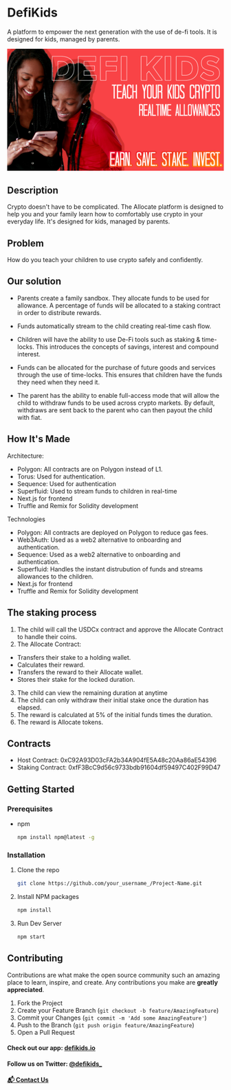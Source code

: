 # DefiKids

A platform to empower the next generation with the use of de-fi tools. It is designed for kids, managed by parents.

<img src="public/defikids-cover.png" href="https://allocate.vercel.app" alt="Logo" >

## Description

Crypto doesn't have to be complicated. The Allocate platform is designed to help you and your family learn how to comfortably use crypto in your everyday life. It's designed for kids, managed by parents.

## Problem

How do you teach your children to use crypto safely and confidently.

## Our solution

- Parents create a family sandbox. They allocate funds to be used for allowance. A percentage of funds will be allocated to a staking contract in order to distribute rewards.

- Funds automatically stream to the child creating real-time cash flow.

- Children will have the ability to use De-Fi tools such as staking & time-locks. This introduces the concepts of savings, interest and compound interest.

- Funds can be allocated for the purchase of future goods and services through the use of time-locks. This ensures that children have the funds they need when they need it.

- The parent has the ability to enable full-access mode that will allow the child to withdraw funds to be used across crypto markets. By default, withdraws are sent back to the parent who can then payout the child with fiat.

## How It's Made

Architecture:

- Polygon: All contracts are on Polygon instead of L1.
- Torus: Used for authentication.
- Sequence: Used for authentication
- Superfluid: Used to stream funds to children in real-time
- Next.js for frontend
- Truffle and Remix for Solidity development

Technologies

- Polygon: All contracts are deployed on Polygon to reduce gas fees.
- Web3Auth: Used as a web2 alternative to onboarding and authentication.
- Sequence: Used as a web2 alternative to onboarding and authentication.
- Superfluid: Handles the instant distrubution of funds and streams allowances to the children.
- Next.js for frontend
- Truffle and Remix for Solidity development

## The staking process

1. The child will call the USDCx contract and approve the Allocate Contract to handle their coins.
2. The Allocate Contract:

- Transfers their stake to a holding wallet.
- Calculates their reward.
- Transfers the reward to their Allocate wallet.
- Stores their stake for the locked duration.

3. The child can view the remaining duration at anytime
4. The child can only withdraw their initial stake once the duration has elapsed.
5. The reward is calculated at 5% of the initial funds times the duration.
6. The reward is Allocate tokens.

## Contracts

- Host Contract: 0xC92A93D03cFA2b34A904fE5A48c20Aa86aE54396
- Staking Contract: 0xfF3BcC9d56c9733bdb91604df59497C402F99D47

<!-- GETTING STARTED -->

## Getting Started

### Prerequisites

- npm
  ```sh
  npm install npm@latest -g
  ```

### Installation

1. Clone the repo
   ```sh
   git clone https://github.com/your_username_/Project-Name.git
   ```
2. Install NPM packages
   ```sh
   npm install
   ```
3. Run Dev Server
   ```sh
   npm start
   ```

<!-- CONTRIBUTING -->

## Contributing

Contributions are what make the open source community such an amazing place to learn, inspire, and create. Any contributions you make are **greatly appreciated**.

1. Fork the Project
2. Create your Feature Branch (`git checkout -b feature/AmazingFeature`)
3. Commit your Changes (`git commit -m 'Add some AmazingFeature'`)
4. Push to the Branch (`git push origin feature/AmazingFeature`)
5. Open a Pull Request



#### Check out our app: <a href="https://defikids.io"> defikids.io</a>
#### Follow us on Twitter: <a href="https://twitter.com/defikids_">@defikids_</a> 

#### <a href="https://defikidsproject@gmail.com">📬 Contact Us</a> 

